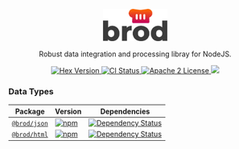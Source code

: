 <p align="center">
  <a href="https://brod.sh">
    <img alt="brod" src="https://raw.githubusercontent.com/brodhq/assets/master/icons/png/icon-header-repository.png" height="64" width='auto'>
  </a>
</p>


<p align="center">
  Robust data integration and processing libray for NodeJS.
</p>

<p align="center">
  <a href="https://www.npmjs.com/package/brod">
    <img alt="Hex Version" src="https://img.shields.io/npm/v/brod.svg">
  </a>
  <a href="https://github.com/brodhq/brod/actions">
    <img alt="CI Status" src="https://github.com/brodhq/brod/workflows/ci/badge.svg">
  </a>
  <a href="https://opensource.org/licenses/Apache-2.0">
    <img alt="Apache 2 License" src="https://img.shields.io/npm/l/brod">
  </a>
  <a href="https://codecov.io/gh/brodhq/brod">
    <img src="https://codecov.io/gh/brodhq/brod/branch/master/graph/badge.svg?token=CYpB9H2ah3"/>
  </a>
</p>

### Data Types

| Package | Version | Dependencies |
|--------|-------|------------|
| [`@brod/json`](https://github.com/brodhq/json) | [![npm](https://img.shields.io/npm/v/@brod/json.svg?maxAge=3600)](https://www.npmjs.com/package/@brod/json) | [![Dependency Status](https://david-dm.org/babel/babel.svg?path=packages/babel-core)](https://david-dm.org/babel/babel?path=packages/babel-core) |
| [`@brod/html`](https://github.com/brodhq/html) | [![npm](https://img.shields.io/npm/v/@brod/html.svg?maxAge=3600)](https://www.npmjs.com/package/@brod/html) | [![Dependency Status](https://david-dm.org/babel/babel.svg?path=packages/babel-parser)](https://david-dm.org/babel/babel?path=packages/babel-parser) |

<br/>